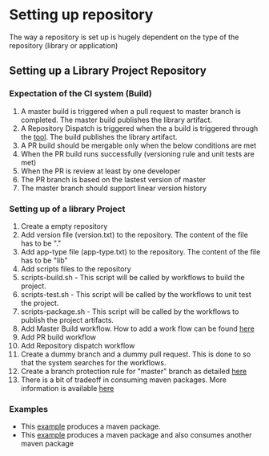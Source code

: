 # Setting up repository
The way a repository is set up is hugely dependent on the type of the repository (library or application)

## Setting up a Library Project Repository

### Expectation of the CI system (Build)
 1. A master build is triggered when a pull request to master branch is completed. The master build publishes the library artifact.
 2. A Repository Dispatch is triggered when the a build is triggered through the [tool](https://zerowasteteam.github.io/build-requestor/). The build publishes the library artifact.
 3. A PR build should be mergable only when the below conditions are met
   1. When the PR build runs successfully (versioning rule and unit tests are met)
   2. When the PR is review at least by one developer
   3. The PR branch is based on the lastest version of master   
 4. The master branch should support linear version history 

### Setting up of a library Project
 1. Create a empty repository
 2. Add version file (version.txt) to the repository. The content of the file has to be "<major-version>.<minor-version>"
 3. Add app-type file (app-type.txt) to the repository. The content of the file has to be "lib"
 4. Add scripts files to the repository
   1. scripts-build.sh - This script will be called by workflows to build the project.
   2. scripts-test.sh - This script will be called by the workflows to unit test the project.
   3. scripts-package.sh - This script will be called by the workflows to publish the project artifacts.
 5. Add Master Build workflow. How to add a work flow can be found [here](https://help.github.com/en/actions/configuring-and-managing-workflows/configuring-a-workflow)
 6. Add PR build workflow
 7. Add Repository dispatch workflow
 8. Create a dummy branch and a dummy pull request. This is done to so that the system searches for the workflows.
 9. Create a branch protection rule for "master" branch as detailed [here](BranchProtectionRuleSetup.md)
 10. There is a bit of tradeoff in consuming maven packages. More information is available [here](MavenPackages.md)

 ### Examples
 * This [example](https://github.com/ZeroWasteTeam/SampleJavaMavenPackage) produces a maven package.
 * This [example](https://github.com/ZeroWasteTeam/SampleMavenConsumingJava) produces a maven package and also consumes another maven package
  

